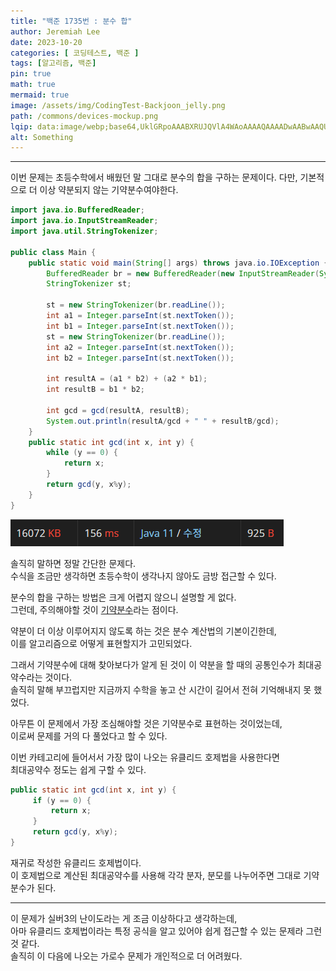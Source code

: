 ```yaml
---
title: "백준 1735번 : 분수 합"
author: Jeremiah Lee
date: 2023-10-20
categories: [ 코딩테스트, 백준 ]
tags: [알고리즘, 백준]
pin: true
math: true
mermaid: true
image: /assets/img/CodingTest-Backjoon_jelly.png
path: /commons/devices-mockup.png
lqip: data:image/webp;base64,UklGRpoAAABXRUJQVlA4WAoAAAAQAAAADwAABwAAQUxQSDIAAAARL0AmbZurmr57yyIiqE8oiG0bejIYEQTgqiDA9vqnsUSI6H+oAERp2HZ65qP/VIAWAFZQOCBCAAAA8AEAnQEqEAAIAAVAfCWkAALp8sF8rgRgAP7o9FDvMCkMde9PK7euH5M1m6VWoDXf2FkP3BqV0ZYbO6NA/VFIAAAA
alt: Something
---
```

***

이번 문제는 초등수학에서 배웠던 말 그대로 분수의 합을 구하는 문제이다.
다만, 기본적으로 더 이상 약분되지 않는 기약분수여야한다.

```java
import java.io.BufferedReader;
import java.io.InputStreamReader;
import java.util.StringTokenizer;

public class Main {
    public static void main(String[] args) throws java.io.IOException {
        BufferedReader br = new BufferedReader(new InputStreamReader(System.in));
        StringTokenizer st;

        st = new StringTokenizer(br.readLine());
        int a1 = Integer.parseInt(st.nextToken());
        int b1 = Integer.parseInt(st.nextToken());
        st = new StringTokenizer(br.readLine());
        int a2 = Integer.parseInt(st.nextToken());
        int b2 = Integer.parseInt(st.nextToken());

        int resultA = (a1 * b2) + (a2 * b1);
        int resultB = b1 * b2;

        int gcd = gcd(resultA, resultB);
        System.out.println(resultA/gcd + " " + resultB/gcd);
    }
    public static int gcd(int x, int y) {
        while (y == 0) {
            return x;
        }
        return gcd(y, x%y);
    }
}
```
![](/assets/img/CT_BJ_LOG/BJ_1735.png)

솔직히 말하면 정말 간단한 문제다.   
수식을 조금만 생각하면 초등수학이 생각나지 않아도 금방 접근할 수 있다.   

분수의 합을 구하는 방법은 크게 어렵지 않으니 설명할 게 없다.   
그런데, 주의해야할 것이  [기약분수](https://m.blog.naver.com/jcs5683/222052278936)라는 점이다.   
 
약분이 더 이상 이루어지지 않도록 하는 것은 분수 계산법의 기본이긴한데,   
이를 알고리즘으로 어떻게 표현할지가 고민되었다.

그래서 기약분수에 대해 찾아보다가 알게 된 것이 이 약분을 할 때의 공통인수가 최대공약수라는 것이다.   
솔직히 말해 부끄럽지만 지금까지 수학을 놓고 산 시간이 길어서 전혀 기억해내지 못 했었다.

아무튼 이 문제에서 가장 조심해야할 것은 기약분수로 표현하는 것이었는데,   
이로써 문제를 거의 다 풀었다고 할 수 있다.

이번 카테고리에 들어서서 가장 많이 나오는 유클리드 호제법을 사용한다면    
최대공약수 정도는 쉽게 구할 수 있다.

```java
public static int gcd(int x, int y) {
     if (y == 0) {
         return x;
     }
     return gcd(y, x%y);
}
```
재귀로 작성한 유클리드 호제법이다.   
이 호제법으로 계산된 최대공약수를 사용해 각각 분자, 분모를 나누어주면 그대로 기약분수가 된다.

***
이 문제가 실버3의 난이도라는 게 조금 이상하다고 생각하는데,   
아마 유클리드 호제법이라는 특정 공식을 알고 있어야 쉽게 접근할 수 있는 문제라 그런 것 같다.   
솔직히 이 다음에 나오는 가로수 문제가 개인적으로 더 어려웠다.
